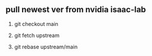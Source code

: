 ## pull newest ver from nvidia isaac-lab

1. git checkout main

2. git fetch upstream

3. git rebase upstream/main
